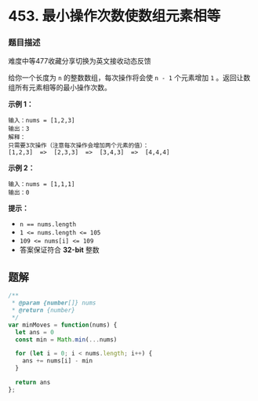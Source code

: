 # **453. 最小操作次数使数组元素相等**

### 题目描述

难度中等477收藏分享切换为英文接收动态反馈

给你一个长度为 `n` 的整数数组，每次操作将会使 `n - 1` 个元素增加 `1` 。返回让数组所有元素相等的最小操作次数。

**示例 1：**

```
输入：nums = [1,2,3]
输出：3
解释：
只需要3次操作（注意每次操作会增加两个元素的值）：
[1,2,3]  =>  [2,3,3]  =>  [3,4,3]  =>  [4,4,4]

```

**示例 2：**

```
输入：nums = [1,1,1]
输出：0

```

**提示：**

- `n == nums.length`
- `1 <= nums.length <= 105`
- `109 <= nums[i] <= 109`
- 答案保证符合 **32-bit** 整数

## 题解

```jsx
/**
 * @param {number[]} nums
 * @return {number}
 */
var minMoves = function(nums) {
  let ans = 0
  const min = Math.min(...nums)

  for (let i = 0; i < nums.length; i++) {
    ans += nums[i] - min
  }

  return ans
};
```